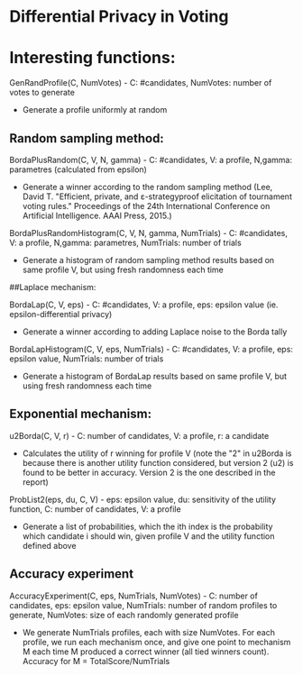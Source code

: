 # Differential Privacy in Voting


# Interesting functions:

GenRandProfile(C, NumVotes) - C: #candidates, NumVotes: number of votes to generate
- Generate a profile uniformly at random


## Random sampling method:

BordaPlusRandom(C, V, N, gamma) - C: #candidates, V: a profile, N,gamma: parametres (calculated from epsilon)
- Generate a winner according to the random sampling method (Lee, David T. "Efficient, private, and ε-strategyproof elicitation of tournament voting rules." Proceedings of the 24th International Conference on Artificial Intelligence. AAAI Press, 2015.)

BordaPlusRandomHistogram(C, V, N, gamma, NumTrials) - C: #candidates, V: a profile, N,gamma: parametres, NumTrials: number of trials
- Generate a histogram of random sampling method results based on same profile V, but using fresh randomness each time

##Laplace mechanism:

BordaLap(C, V, eps) - C: #candidates, V: a profile, eps: epsilon value (ie. epsilon-differential privacy)
- Generate a winner according to adding Laplace noise to the Borda tally

BordaLapHistogram(C, V, eps, NumTrials) - C: #candidates, V: a profile, eps: epsilon value, NumTrials: number of trials
- Generate a histogram of BordaLap results based on same profile V, but using fresh randomness each time

## Exponential mechanism:

u2Borda(C, V, r) - C: number of candidates, V: a profile, r: a candidate
- Calculates the utility of r winning for profile V (note the "2" in u2Borda is because there is another utility function considered, but version 2 (u2) is found to be better in accuracy. Version 2 is the one described in the report)

ProbList2(eps, du, C, V) - eps: epsilon value, du: sensitivity of the utility function, C: number of candidates, V: a profile
- Generate a list of probabilities, which the ith index is the probability which candidate i should win, given profile V and the utility function defined above

## Accuracy experiment

AccuracyExperiment(C, eps, NumTrials, NumVotes) - C: number of candidates, eps: epsilon value, NumTrials: number of random profiles to generate, NumVotes: size of each randomly generated profile
- We generate NumTrials profiles, each with size NumVotes. For each profile, we run each mechanism once, and give one point to mechanism M each time M produced a correct winner (all tied winners count). Accuracy for M = TotalScore/NumTrials
